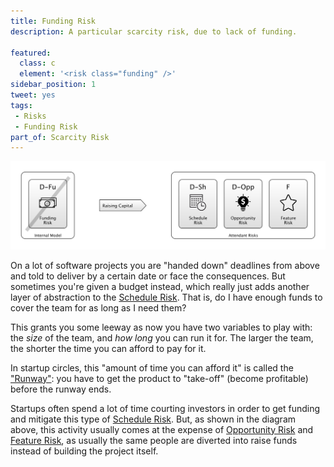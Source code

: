 ```yaml
---
title: Funding Risk
description: A particular scarcity risk, due to lack of funding.

featured: 
  class: c
  element: '<risk class="funding" />'
sidebar_position: 1
tweet: yes
tags: 
 - Risks
 - Funding Risk
part_of: Scarcity Risk
---
```


<RiskIntro fm={frontMatter} />

![Funding Risk](/img/generated/risks/scarcity/funding-risk.png)

On a lot of software projects you are "handed down" deadlines from above and told to deliver by a certain date or face the consequences. <!-- tweet-end --> But sometimes you're given a budget instead, which really just adds another layer of abstraction to the [Schedule Risk](/tags/Schedule-Risk).  That is, do I have enough funds to cover the team for as long as I need them?

This grants you some leeway as now you have two variables to play with: the _size_ of the team, and _how long_ you can run it for.  The larger the team, the shorter the time you can afford to pay for it.

In startup circles, this "amount of time you can afford it" is called the ["Runway"](https://en.wiktionary.org/wiki/runway):  you have to get the product to "take-off" (become profitable) before the runway ends. 

Startups often spend a lot of time courting investors in order to get funding and mitigate this type of [Schedule Risk](/tags/Schedule-Risk).<!-- tweet-end -->  But, as shown in the diagram above, this activity usually comes at the expense of [Opportunity Risk](/tags/Opportunity-Risk) and [Feature Risk](/tags/Feature-Risk), as usually the same people are diverted into raise funds instead of building the project itself.  
